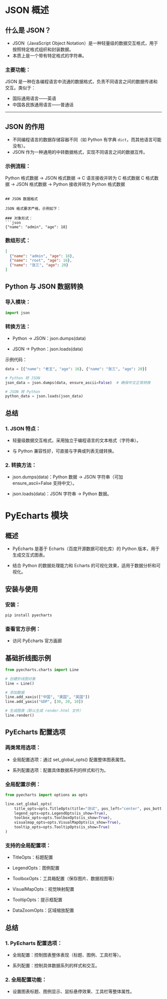 # JSON 概述

## 什么是 JSON？

- JSON（JavaScript Object Notation）是一种轻量级的数据交互格式，用于按照特定格式组织和封装数据。
- 本质上是一个带有特定格式的字符串。

### 主要功能：
JSON 是一种在各编程语言中流通的数据格式，负责不同语言之间的数据传递和交互。类似于：
- 国际通用语言——英语
- 中国各民族通用语言——普通话

---

## JSON 的作用

- 不同编程语言的数据存储容器不同（如 Python 有字典 `dict`，而其他语言可能没有）。
- JSON 作为一种通用的中转数据格式，实现不同语言之间的数据互传。

### 示例流程：

Python 格式数据 → JSON 格式数据 → C 语言接收并转为 C 格式数据
C 格式数据 → JSON 格式数据 → Python 接收并转为 Python 格式数据



```text

## JSON 数据格式

JSON 格式要求严格，示例如下：

### 对象形式：
```json
{"name": "admin", "age": 18}
```
### 数组形式：
```json
[
  {"name": "admin", "age": 18},
  {"name": "root", "age": 16},
  {"name": "张三", "age": 20}
]
```
## Python 与 JSON 数据转换
### 导入模块：
```python
import json
```
### 转换方法：
- Python → JSON：json.dumps(data)

- JSON → Python：json.loads(data)

示例代码：
```python
data = [{"name": "老王", "age": 16}, {"name": "张三", "age": 20}]

# Python 转 JSON
json_data = json.dumps(data, ensure_ascii=False)  # 确保中文正常转换

# JSON 转 Python
python_data = json.loads(json_data)
```
## 总结
### 1. JSON 特点：
- 轻量级数据交互格式，采用独立于编程语言的文本格式（字符串）。

- 与 Python 兼容性好，可直接与字典或列表无缝转换。

### 2. 转换方法：
- json.dumps(data)：Python 数据 → JSON 字符串（可加 ensure_ascii=False 支持中文）。

- json.loads(data)：JSON 字符串 → Python 数据。

# PyEcharts 模块
## 概述
- PyEcharts 是基于 Echarts（百度开源数据可视化库）的 Python 版本，用于生成交互式图表。

- 结合 Python 的数据处理能力和 Echarts 的可视化效果，适用于数据分析和可视化。

## 安装与使用
### 安装：
```bash
pip install pyecharts
```
### 查看官方示例：
- 访问 PyEcharts 官方画廊

## 基础折线图示例
```python
from pyecharts.charts import Line

# 创建折线图对象
line = Line()

# 添加数据
line.add_xaxis(["中国", "美国", "英国"])
line.add_yaxis("GDP", [30, 20, 10])

# 生成图表（默认生成 render.html 文件）
line.render()
```
## PyEcharts 配置选项
### 两类常用选项：
- 全局配置选项：通过 set_global_opts() 配置整体图表属性。

- 系列配置选项：配置具体数据系列的样式和行为。

### 全局配置示例：
```python
from pyecharts import options as opts

line.set_global_opts(
    title_opts=opts.TitleOpts(title="测试", pos_left="center", pos_bottom="1%"),
    legend_opts=opts.LegendOpts(is_show=True),
    toolbox_opts=opts.ToolboxOpts(is_show=True),
    visualmap_opts=opts.VisualMapOpts(is_show=True),
    tooltip_opts=opts.TooltipOpts(is_show=True)
)
```
### 支持的全局配置项：
- TitleOpts：标题配置

- LegendOpts：图例配置

- ToolboxOpts：工具箱配置（保存图片、数据视图等）

- VisualMapOpts：视觉映射配置

- TooltipOpts：提示框配置

- DataZoomOpts：区域缩放配置

## 总结
### 1. PyEcharts 配置选项：
- 全局配置：控制图表整体表现（标题、图例、工具栏等）。

- 系列配置：控制具体数据系列的样式和交互。

### 2. 全局配置功能：
- 设置图表标题、图例显示、鼠标悬停效果、工具栏等整体属性。